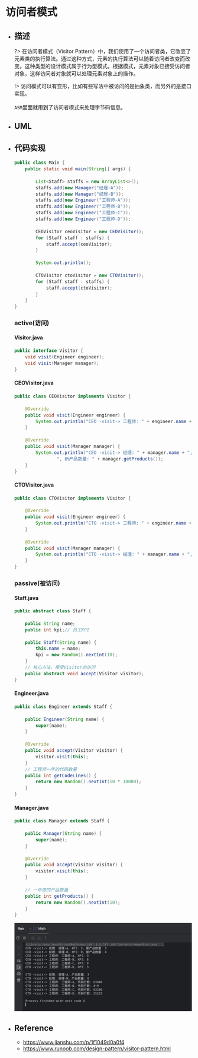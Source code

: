 # 访问者模式

* ## 描述

    ?> 在访问者模式（Visitor Pattern）中，我们使用了一个访问者类，它改变了元素类的执行算法。通过这种方式，元素的执行算法可以随着访问者改变而改变。这种类型的设计模式属于行为型模式。根据模式，元素对象已接受访问者对象，这样访问者对象就可以处理元素对象上的操作。

    !> 访问模式可以有变形，比如有些写法中被访问的是抽象类，而另外的是接口实现。
    <br><br>`ASM`里面就用到了访问者模式来处理字节码信息。

* ## UML

* ## 代码实现

    ```java
    public class Main {
        public static void main(String[] args) {

            List<Staff> staffs = new ArrayList<>();
            staffs.add(new Manager("经理-A"));
            staffs.add(new Manager("经理-B"));
            staffs.add(new Engineer("工程师-A"));
            staffs.add(new Engineer("工程师-B"));
            staffs.add(new Engineer("工程师-C"));
            staffs.add(new Engineer("工程师-D"));

            CEOVisitor ceoVisitor = new CEOVisitor();
            for (Staff staff : staffs) {
                staff.accept(ceoVisitor);
            }

            System.out.println();

            CTOVisitor ctoVisitor = new CTOVisitor();
            for (Staff staff : staffs) {
                staff.accept(ctoVisitor);
            }
        }
    }
    ```

    <!-- panels:start -->
    <!-- div:title-panel -->
    ### active(访问)
    <!-- tabs:start -->
    #### **Visitor.java**
    ```java
    public interface Visitor {
        void visit(Engineer engineer);
        void visit(Manager manager);
    }
    ```
    #### **CEOVisitor.java**
    ```java
    public class CEOVisitor implements Visitor {

        @Override
        public void visit(Engineer engineer) {
            System.out.println("CEO -visit-> 工程师: " + engineer.name + ", KPI: " + engineer.kpi);
        }

        @Override
        public void visit(Manager manager) {
            System.out.println("CEO -visit-> 经理: " + manager.name + ", KPI: " + manager.kpi +
                    ", 新产品数量: " + manager.getProducts());
        }
    }
    ```
    #### **CTOVisitor.java**
    ```java
    public class CTOVisitor implements Visitor {

        @Override
        public void visit(Engineer engineer) {
            System.out.println("CTO -visit-> 工程师: " + engineer.name + ", 代码行数: " + engineer.getCodeLines());
        }

        @Override
        public void visit(Manager manager) {
            System.out.println("CTO -visit-> 经理: " + manager.name + ", 产品数量: " + manager.getProducts());
        }
    }
    ```
    <!-- tabs:end -->
    <!-- panels:end -->

    <!-- panels:start -->
    <!-- div:title-panel -->
    ### passive(被访问)
    <!-- tabs:start -->
    #### **Staff.java**
    ```java
    public abstract class Staff {

        public String name;
        public int kpi;// 员工KPI

        public Staff(String name) {
            this.name = name;
            kpi = new Random().nextInt(10);
        }
        // 核心方法，接受Visitor的访问
        public abstract void accept(Visitor visitor);
    }
    ```
    #### **Engineer.java**
    ```java
    public class Engineer extends Staff {

        public Engineer(String name) {
            super(name);
        }

        @Override
        public void accept(Visitor visitor) {
            visitor.visit(this);
        }
        // 工程师一年的代码数量
        public int getCodeLines() {
            return new Random().nextInt(10 * 10000);
        }
    }
    ```
    #### **Manager.java**
    ```java
    public class Manager extends Staff {

        public Manager(String name) {
            super(name);
        }

        @Override
        public void accept(Visitor visitor) {
            visitor.visit(this);
        }

        // 一年做的产品数量
        public int getProducts() {
            return new Random().nextInt(10);
        }
    }
    ```
    <!-- tabs:end -->
    <!-- panels:end -->

    ![](/.images/doc/advance/design-pattern/dp-visitor-01.png ':size=80%')

* ## Reference

    + https://www.jianshu.com/p/1f1049d0a0f4
    + https://www.runoob.com/design-pattern/visitor-pattern.html
